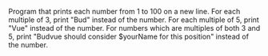 Program that prints each number from 1 to 100 on a new line. 
For each multiple of 3, print "Bud" instead of the number. For each multiple of 5, 
print "Vue" instead of the number. For numbers which are multiples of both 3 and 5, print 
"Budvue should consider $yourName for this position" instead of the number.
